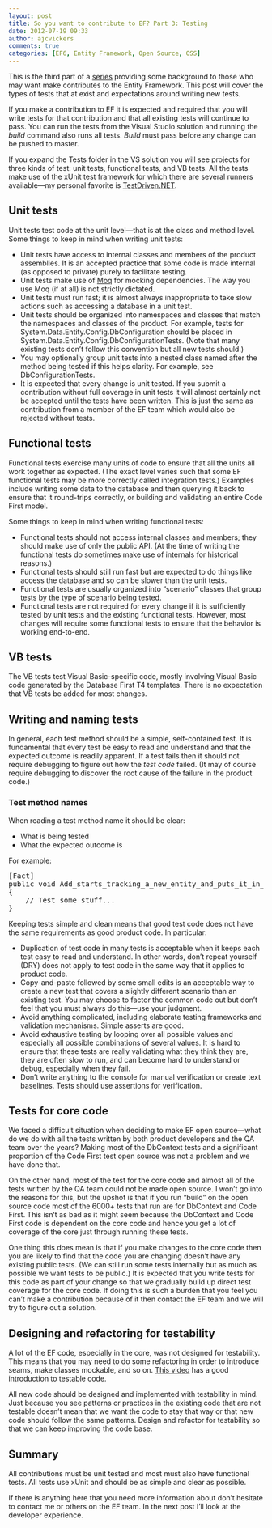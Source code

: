 ```yaml
---
layout: post
title: So you want to contribute to EF? Part 3: Testing
date: 2012-07-19 09:33
author: ajcvickers
comments: true
categories: [EF6, Entity Framework, Open Source, OSS]
---
```

This is the third part of a <a href="/2012/07/19/so-you-want-to-contribute-to-ef-part-1-introduction/">series</a> providing some background to those who may want make contributes to the Entity Framework. This post will cover the types of tests that at exist and expectations around writing new tests.

If you make a contribution to EF it is expected and required that you will write tests for that contribution and that all existing tests will continue to pass. You can run the tests from the Visual Studio solution and running the <em>build </em>command also runs all tests. <em>Build </em>must pass before any change can be pushed to master.

If you expand the Tests folder in the VS solution you will see projects for three kinds of test: unit tests, functional tests, and VB tests. All the tests make use of the xUnit test framework for which there are several runners available—my personal favorite is <a href="http://www.testdriven.net/">TestDriven.NET</a>.
<h2>Unit tests</h2>
Unit tests test code at the unit level—that is at the class and method level. Some things to keep in mind when writing unit tests:
<ul>
	<li>Unit tests have access to internal classes and members of the product assemblies. It is an accepted practice that some code is made internal (as opposed to private) purely to facilitate testing.</li>
	<li>Unit tests make use of <a href="http://code.google.com/p/moq/">Moq</a> for mocking dependencies. The way you use Moq (if at all) is not strictly dictated.</li>
	<li>Unit tests must run fast; it is almost always inappropriate to take slow actions such as accessing a database in a unit test.</li>
	<li>Unit tests should be organized into namespaces and classes that match the namespaces and classes of the product. For example, tests for System.Data.Entity.Config.DbConfiguration should be placed in System.Data.Entity.Config.DbConfigurationTests. (Note that many existing tests don’t follow this convention but all new tests should.)</li>
	<li>You may optionally group unit tests into a nested class named after the method being tested if this helps clarity. For example, see DbConfigurationTests.</li>
	<li>It is expected that every change is unit tested. If you submit a contribution without full coverage in unit tests it will almost certainly not be accepted until the tests have been written. This is just the same as contribution from a member of the EF team which would also be rejected without tests.</li>
</ul>
<h2>Functional tests</h2>
Functional tests exercise many units of code to ensure that all the units all work together as expected. (The exact level varies such that some EF functional tests may be more correctly called integration tests.) Examples include writing some data to the database and then querying it back to ensure that it round-trips correctly, or building and validating an entire Code First model.

Some things to keep in mind when writing functional tests:
<ul>
	<li>Functional tests should not access internal classes and members; they should make use of only the public API. (At the time of writing the functional tests do sometimes make use of internals for historical reasons.)</li>
	<li>Functional tests should still run fast but are expected to do things like access the database and so can be slower than the unit tests.</li>
	<li>Functional tests are usually organized into “scenario” classes that group tests by the type of scenario being tested.</li>
	<li>Functional tests are not required for every change if it is sufficiently tested by unit tests and the existing functional tests. However, most changes will require some functional tests to ensure that the behavior is working end-to-end.</li>
</ul>
<h2>VB tests</h2>
The VB tests test Visual Basic-specific code, mostly involving Visual Basic code generated by the Database First T4 templates. There is no expectation that VB tests be added for most changes.
<h2>Writing and naming tests</h2>
In general, each test method should be a simple, self-contained test. It is fundamental that every test be easy to read and understand and that the expected outcome is readily apparent. If a test fails then it should not require debugging to figure out how the <em>test code </em>failed. (It may of course require debugging to discover the root cause of the failure in the product code.)
<h3>Test method names</h3>
When reading a test method name it should be clear:
<ul>
	<li>What is being tested</li>
	<li>What the expected outcome is</li>
</ul>
For example:
<pre>[Fact]
public void Add_starts_tracking_a_new_entity_and_puts_it_in_the_Added_state()
{
    // Test some stuff...
}</pre>
Keeping tests simple and clean means that good test code does not have the same requirements as good product code. In particular:
<ul>
	<li>Duplication of test code in many tests is acceptable when it keeps each test easy to read and understand. In other words, don’t repeat yourself (DRY) does not apply to test code in the same way that it applies to product code.</li>
	<li>Copy-and-paste followed by some small edits is an acceptable way to create a new test that covers a slightly different scenario than an existing test. You may choose to factor the common code out but don’t feel that you must always do this—use your judgment.</li>
	<li>Avoid anything complicated, including elaborate testing frameworks and validation mechanisms. Simple asserts are good.</li>
	<li>Avoid exhaustive testing by looping over all possible values and especially all possible combinations of several values. It is hard to ensure that these tests are really validating what they think they are, they are often slow to run, and can become hard to understand or debug, especially when they fail.</li>
	<li>Don’t write anything to the console for manual verification or create text baselines. Tests should use assertions for verification.</li>
</ul>
<h2>Tests for core code</h2>
We faced a difficult situation when deciding to make EF open source—what do we do with all the tests written by both product developers and the QA team over the years? Making most of the DbContext tests and a significant proportion of the Code First test open source was not a problem and we have done that.

On the other hand, most of the test for the core code and almost all of the tests written by the QA team could not be made open source. I won’t go into the reasons for this, but the upshot is that if you run “build” on the open source code most of the 6000+ tests that run are for DbContext and Code First. This isn’t as bad as it might seem because the DbContext and Code First code is dependent on the core code and hence you get a lot of coverage of the core just through running these tests.

One thing this does mean is that if you make changes to the core code then you are likely to find that the code you are changing doesn’t have any existing public tests. (We can still run some tests internally but as much as possible we want tests to be public.) It is expected that you write tests for this code as part of your change so that we gradually build up direct test coverage for the core code. If doing this is such a burden that you feel you can’t make a contribution because of it then contact the EF team and we will try to figure out a solution.
<h2>Designing and refactoring for testability</h2>
A lot of the EF code, especially in the core, was not designed for testability. This means that you may need to do some refactoring in order to introduce seams, make classes mockable, and so on. <a href="http://googletesting.blogspot.com/2008/11/clean-code-talks-unit-testing.html">This video</a> has a good introduction to testable code.

All new code should be designed and implemented with testability in mind. Just because you see patterns or practices in the existing code that are not testable doesn’t mean that we want the code to stay that way or that new code should follow the same patterns. Design and refactor for testability so that we can keep improving the code base.
<h2>Summary</h2>
All contributions must be unit tested and most must also have functional tests. All tests use xUnit and should be as simple and clear as possible.

If there is anything here that you need more information about don’t hesitate to contact me or others on the EF team. In the next post I’ll look at the developer experience.
